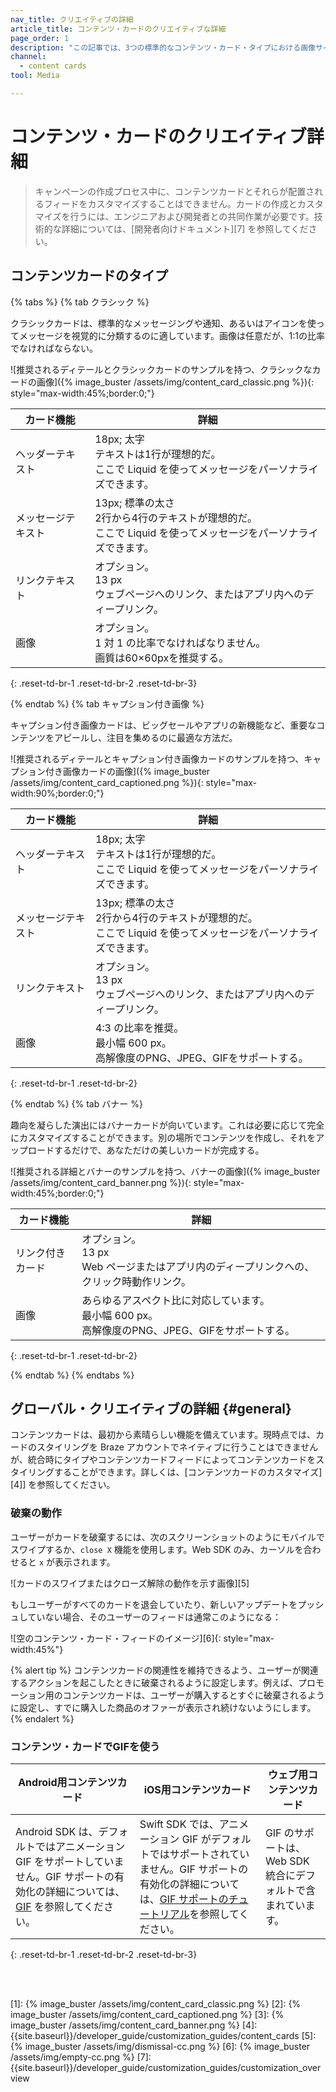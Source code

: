 ```yaml
---
nav_title: クリエイティブの詳細
article_title: コンテンツ・カードのクリエイティブな詳細
page_order: 1
description: "この記事では、3つの標準的なコンテンツ・カード・タイプにおける画像サイズの推奨や解雇の動作など、クリエイティブな詳細について説明する。"
channel:
  - content cards
tool: Media

---
```


# コンテンツ・カードのクリエイティブ詳細

> キャンペーンの作成プロセス中に、コンテンツカードとそれらが配置されるフィードをカスタマイズすることはできません。カードの作成とカスタマイズを行うには、エンジニアおよび開発者との共同作業が必要です。技術的な詳細については、\[開発者向けドキュメント][7] を参照してください。

## コンテンツカードのタイプ

{% tabs %}
{% tab クラシック %}

クラシックカードは、標準的なメッセージングや通知、あるいはアイコンを使ってメッセージを視覚的に分類するのに適しています。画像は任意だが、1:1の比率でなければならない。  

![推奨されるディテールとクラシックカードのサンプルを持つ、クラシックなカードの画像]({% image_buster /assets/img/content_card_classic.png %}){: style="max-width:45%;border:0;"}

| カード機能 | 詳細 |
| --- | ---|
| ヘッダーテキスト | 18px; 太字 <br> テキストは1行が理想的だ。<br> ここで Liquid を使ってメッセージをパーソナライズできます。 |
| メッセージテキスト | 13px; 標準の太さ <br> 2行から4行のテキストが理想的だ。<br> ここで Liquid を使ってメッセージをパーソナライズできます。 |
| リンクテキスト | オプション。<br> 13 px <br> ウェブページへのリンク、またはアプリ内へのディープリンク。 |
| 画像 | オプション。<br> 1 対 1 の比率でなければなりません。<br> 画質は60×60pxを推奨する。 |
{: .reset-td-br-1 .reset-td-br-2 .reset-td-br-3}

{% endtab %}
{% tab キャプション付き画像 %}

キャプション付き画像カードは、ビッグセールやアプリの新機能など、重要なコンテンツをアピールし、注目を集めるのに最適な方法だ。

![推奨されるディテールとキャプション付き画像カードのサンプルを持つ、キャプション付き画像カードの画像]({% image_buster /assets/img/content_card_captioned.png %}){: style="max-width:90%;border:0;"}

| カード機能 | 詳細 |
| --- | ---|
| ヘッダーテキスト | 18px; 太字 <br> テキストは1行が理想的だ。<br> ここで Liquid を使ってメッセージをパーソナライズできます。 |
| メッセージテキスト | 13px; 標準の太さ <br> 2行から4行のテキストが理想的だ。<br> ここで Liquid を使ってメッセージをパーソナライズできます。 |
| リンクテキスト | オプション。<br> 13 px <br> ウェブページへのリンク、またはアプリ内へのディープリンク。 |
| 画像 | 4:3 の比率を推奨。<br> 最小幅 600 px。 <br> 高解像度のPNG、JPEG、GIFをサポートする。 |
{: .reset-td-br-1 .reset-td-br-2}

{% endtab %}
{% tab バナー %}

趣向を凝らした演出にはバナーカードが向いています。これは必要に応じて完全にカスタマイズすることができます。別の場所でコンテンツを作成し、それをアップロードするだけで、あなただけの美しいカードが完成する。

![推奨される詳細とバナーのサンプルを持つ、バナーの画像]({% image_buster /assets/img/content_card_banner.png %}){: style="max-width:45%;border:0;"}

| カード機能 | 詳細 |
| --- | ---|
| リンク付きカード | オプション。<br> 13 px <br> Web ページまたはアプリ内のディープリンクへの、クリック時動作リンク。 |
| 画像 | あらゆるアスペクト比に対応しています。<br> 最小幅 600 px。 <br> 高解像度のPNG、JPEG、GIFをサポートする。 |
{: .reset-td-br-1 .reset-td-br-2}

{% endtab %}
{% endtabs %}

## グローバル・クリエイティブの詳細 {#general}

コンテンツカードは、最初から素晴らしい機能を備えています。現時点では、カードのスタイリングを Braze アカウントでネイティブに行うことはできませんが、統合時にタイプやコンテンツカードフィードによってコンテンツカードをスタイリングすることができます。詳しくは、\[コンテンツカードのカスタマイズ][4]] を参照してください。

### 破棄の動作

ユーザーがカードを破棄するには、次のスクリーンショットのようにモバイルでスワイプするか、`close X` 機能を使用します。Web SDK のみ、カーソルを合わせると `x` が表示されます。

![カードのスワイプまたはクローズ解除の動作を示す画像][5]

もしユーザーがすべてのカードを退会していたり、新しいアップデートをプッシュしていない場合、そのユーザーのフィードは通常このようになる：

![空のコンテンツ・カード・フィードのイメージ][6]{: style="max-width:45%"}

{% alert tip %}
コンテンツカードの関連性を維持できるよう、ユーザーが関連するアクションを起こしたときに破棄されるように設定します。例えば、プロモーション用のコンテンツカードは、ユーザーが購入するとすぐに破棄されるように設定し、すでに購入した商品のオファーが表示され続けないようにします。
{% endalert %}

### コンテンツ・カードでGIFを使う

| Android用コンテンツカード | iOS用コンテンツカード | ウェブ用コンテンツカード |
| --- | --- |---|
| Android SDK は、デフォルトではアニメーション GIF をサポートしていません。GIF サポートの有効化の詳細については、[GIF]({{site.baseurl}}/developer_guide/platform_integration_guides/android/content_cards/GIFs/) を参照してください。 | Swift SDK では、アニメーション GIF がデフォルトではサポートされていません。GIF サポートの有効化の詳細については、[GIF サポートのチュートリアル](https://braze-inc.github.io/braze-swift-sdk/tutorials/braze/c3-gif-support)を参照してください。 | GIF のサポートは、Web SDK 統合にデフォルトで含まれています。 |
{: .reset-td-br-1 .reset-td-br-2 .reset-td-br-3}

<br><br>

[1]: {% image_buster /assets/img/content_card_classic.png %}
[2]: {% image_buster /assets/img/content_card_captioned.png %}
[3]: {% image_buster /assets/img/content_card_banner.png %}
[4]: {{site.baseurl}}/developer_guide/customization_guides/content_cards
[5]: {% image_buster /assets/img/dismissal-cc.png %}
[6]: {% image_buster /assets/img/empty-cc.png %}
[7]: {{site.baseurl}}/developer_guide/customization_guides/customization_overview
